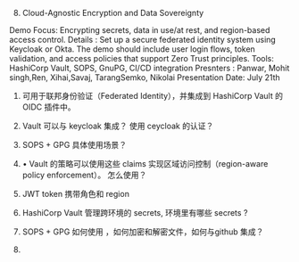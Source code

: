 8. Cloud-Agnostic Encryption and Data Sovereignty

Demo Focus: Encrypting secrets, data in use/at rest, and region-based access control.
Details : Set up a secure federated identity system using Keycloak or Okta. The demo should include user login flows, token validation, and access policies that support Zero Trust principles.
Tools: HashiCorp Vault, SOPS, GnuPG, CI/CD integration
Presnters : Panwar, Mohit singh,Ren, Xihai,Savaj, TarangSemko, Nikolai
Presentation Date: July 21th




1. 可用于联邦身份验证（Federated Identity），并集成到 HashiCorp Vault 的 OIDC 插件中。

2. Vault 可以与 keycloak 集成？ 使用 ceycloak 的认证？

3. SOPS + GPG 具体使用场景？ 

4. 	•	Vault 的策略可以使用这些 claims 实现区域访问控制（region-aware policy enforcement）。 怎么使用？
5. JWT token 携带角色和 region
6. HashiCorp Vault 管理跨环境的 secrets, 环境里有哪些 secrets ?
7. SOPS + GPG 如何使用 ，如何加密和解密文件，如何与github 集成？
8. 
 

